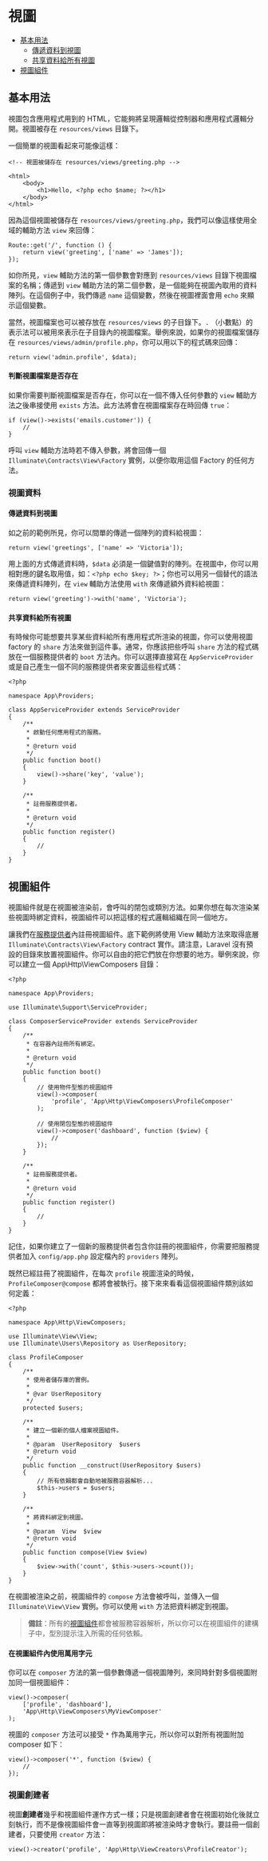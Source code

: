 # 視圖

- [基本用法](#basic-usage)
    - [傳遞資料到視圖](#passing-data-to-views)
    - [共享資料給所有視圖](#sharing-data-with-all-views)
- [視圖組件](#view-composers)

<a name="basic-usage"></a>
## 基本用法

視圖包含應用程式用到的 HTML，它能夠將呈現邏輯從控制器和應用程式邏輯分開。視圖被存在 `resources/views` 目錄下。

一個簡單的視圖看起來可能像這樣：

    <!-- 視圖被儲存在 resources/views/greeting.php -->

    <html>
        <body>
            <h1>Hello, <?php echo $name; ?></h1>
        </body>
    </html>

因為這個視圖被儲存在 `resources/views/greeting.php`，我們可以像這樣使用全域的輔助方法 `view` 來回傳：

    Route::get('/', function () {
        return view('greeting', ['name' => 'James']);
    });

如你所見，`view` 輔助方法的第一個參數會對應到 `resources/views` 目錄下視圖檔案的名稱；傳遞到 `view` 輔助方法的第二個參數，是一個能夠在視圖內取用的資料陣列。在這個例子中，我們傳遞 `name` 這個變數，然後在視圖裡面會用 `echo` 來顯示這個變數。

當然，視圖檔案也可以被存放在 `resources/views` 的子目錄下。`.` （小數點）的表示法可以被用來表示在子目錄內的視圖檔案。舉例來說，如果你的視圖檔案儲存在 `resources/views/admin/profile.php`，你可以用以下的程式碼來回傳：

    return view('admin.profile', $data);

#### 判斷視圖檔案是否存在

如果你需要判斷視圖檔案是否存在，你可以在一個不傳入任何參數的 `view` 輔助方法之後串接使用 `exists` 方法。此方法將會在視圖檔案存在時回傳 `true`：

    if (view()->exists('emails.customer')) {
        //
    }

呼叫 `view` 輔助方法時若不傳入參數，將會回傳一個 `Illuminate\Contracts\View\Factory` 實例，以便你取用這個 Factory 的任何方法。

<a name="view-data"></a>
### 視圖資料

<a name="passing-data-to-views"></a>
#### 傳遞資料到視圖

如之前的範例所見，你可以間單的傳遞一個陣列的資料給視圖：

    return view('greetings', ['name' => 'Victoria']);

用上面的方式傳遞資料時，`$data` 必須是一個鍵值對的陣列。在視圖中，你可以用相對應的鍵名取用值，如：`<?php echo $key; ?>`；你也可以用另一個替代的語法來傳遞資料陣列，在 `view` 輔助方法使用 `with` 來傳遞額外資料給視圖：

    return view('greeting')->with('name', 'Victoria');

<a name="sharing-data-with-all-views"></a>
#### 共享資料給所有視圖

有時候你可能想要共享某些資料給所有應用程式所渲染的視圖，你可以使用視圖 factory 的 `share` 方法來做到這件事。通常，你應該把些呼叫 `share` 方法的程式碼放在一個服務提供者的 `boot` 方法內。你可以選擇直接寫在 `AppServiceProvider` 或是自己產生一個不同的服務提供者來安置這些程式碼：

    <?php

    namespace App\Providers;

    class AppServiceProvider extends ServiceProvider
    {
        /**
         * 啟動任何應用程式的服務。
         *
         * @return void
         */
        public function boot()
        {
            view()->share('key', 'value');
        }

        /**
         * 註冊服務提供者。
         *
         * @return void
         */
        public function register()
        {
            //
        }
    }

<a name="view-composers"></a>
## 視圖組件

視圖組件就是在視圖被渲染前，會呼叫的閉包或類別方法。如果你想在每次渲染某些視圖時綁定資料，視圖組件可以把這樣的程式邏輯組織在同一個地方。

讓我們在[服務提供者](/docs/{{version}}/providers)內註冊視圖組件。底下範例將使用 View 輔助方法來取得底層 `Illuminate\Contracts\View\Factory` contract 實作。請注意，Laravel 沒有預設的目錄來放置視圖組件。你可以自由的把它們放在你想要的地方。舉例來說，你可以建立一個 App\Http\ViewComposers 目錄：

    <?php

    namespace App\Providers;

    use Illuminate\Support\ServiceProvider;

    class ComposerServiceProvider extends ServiceProvider
    {
        /**
         * 在容器內註冊所有綁定。
         *
         * @return void
         */
        public function boot()
        {
            // 使用物件型態的視圖組件
            view()->composer(
                'profile', 'App\Http\ViewComposers\ProfileComposer'
            );

            // 使用閉包型態的視圖組件
            view()->composer('dashboard', function ($view) {
                //
            });
        }

        /**
         * 註冊服務提供者。
         *
         * @return void
         */
        public function register()
        {
            //
        }
    }

記住，如果你建立了一個新的服務提供者包含你註冊的視圖組件，你需要把服務提供者加入 `config/app.php` 設定檔內的 `providers` 陣列。

既然已經註冊了視圖組件，在每次 `profile` 視圖渲染的時候，`ProfileComposer@compose` 都將會被執行。接下來來看看這個視圖組件類別該如何定義：

    <?php

    namespace App\Http\ViewComposers;

    use Illuminate\View\View;
    use Illuminate\Users\Repository as UserRepository;

    class ProfileComposer
    {
        /**
         * 使用者儲存庫的實例。
         *
         * @var UserRepository
         */
        protected $users;

        /**
         * 建立一個新的個人檔案視圖組件。
         *
         * @param  UserRepository  $users
         * @return void
         */
        public function __construct(UserRepository $users)
        {
            // 所有依賴都會自動地被服務容器解析...
            $this->users = $users;
        }

        /**
         * 將資料綁定到視圖。
         *
         * @param  View  $view
         * @return void
         */
        public function compose(View $view)
        {
            $view->with('count', $this->users->count());
        }
    }

在視圖被渲染之前，視圖組件的 `compose` 方法會被呼叫，並傳入一個 `Illuminate\View\View` 實例。你可以使用 `with` 方法把資料綁定到視圖。

> **備註**：所有的[視圖組件](/docs/{{version}}/container)都會被服務容器解析，所以你可以在視圖組件的建構子中，型別提示注入所需的任何依賴。

#### 在視圖組件內使用萬用字元

你可以在 `composer` 方法的第一個參數傳遞一個視圖陣列，來同時針對多個視圖附加同一個視圖組件：

    view()->composer(
        ['profile', 'dashboard'],
        'App\Http\ViewComposers\MyViewComposer'
    );

視圖的 `composer` 方法可以接受 `*` 作為萬用字元，所以你可以對所有視圖附加 composer 如下：

    view()->composer('*', function ($view) {
        //
    });

### 視圖創建者

視圖**創建者**幾乎和視圖組件運作方式一樣；只是視圖創建者會在視圖初始化後就立刻執行，而不是像視圖組件會一直等到視圖即將被渲染時才會執行。要註冊一個創建者，只要使用 `creator` 方法：

    view()->creator('profile', 'App\Http\ViewCreators\ProfileCreator');
